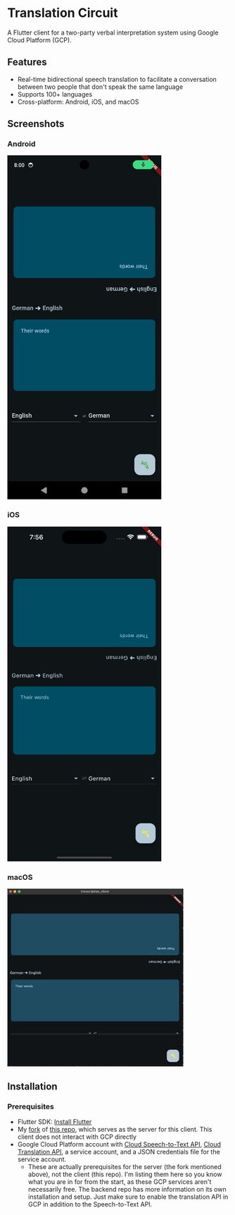 # Translation Circuit

A Flutter client for a two-party verbal interpretation system using Google Cloud Platform (GCP).

## Features

- Real-time bidirectional speech translation to facilitate a conversation between two people that don't speak the same language
- Supports 100+ languages
- Cross-platform: Android, iOS, and macOS

## Screenshots

### Android
<img src="screenshots/android.png" alt="Android Screenshot" width="350"/>

### iOS
<img src="screenshots/iOS.png" alt="iOS Screenshot" width="350"/>

### macOS
<img src="screenshots/macOS.png" alt="macOS Screenshot" width="400"/>

## Installation

### Prerequisites

- Flutter SDK: [Install Flutter](https://flutter.dev/docs/get-started/install)
- My [fork](https://github.com/critt/transcription_service) of [this repo](saharmor/realtime-transcription-playground), which serves as the server for this client. This client does not interact with GCP directly
- Google Cloud Platform account with [Cloud Speech-to-Text API](https://cloud.google.com/speech-to-text/?hl=en), [Cloud Translation API](https://cloud.google.com/translate?hl=en), a service account, and a JSON credentials file for the service account.
    - These are actually prerequisites for the server (the fork mentioned above), not the client (this repo). I'm listing them here so you know what you are in for from the start, as these GCP services aren't necessarily free. The backend repo has more information on its own installation and setup. Just make sure to enable the translation API in GCP in addition to the Speech-to-Text API.
